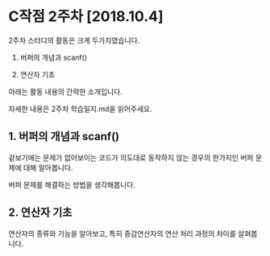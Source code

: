 # C작점 2주차 [2018.10.4]

2주차 스터디의 활동은 크게 두가지였습니다.

1. 버퍼의 개념과 scanf()

2. 연산자 기초

아래는 활동 내용의 간략한 소개입니다.

자세한 내용은 2주차 학습일지.md을 읽어주세요.


## 1. 버퍼의 개념과 scanf()

겉보기에는 문제가 없어보이는 코드가 의도대로 동작하지 않는 경우의 한가지인 버퍼 문제에 대해 알아봅니다.

버퍼 문제를 해결하는 방법을 생각해봅니다.

## 2. 연산자 기초

연산자의 종류와 기능을 알아보고, 특히 증감연산자의 연산 처리 과정의 차이를 살펴봅니다.
